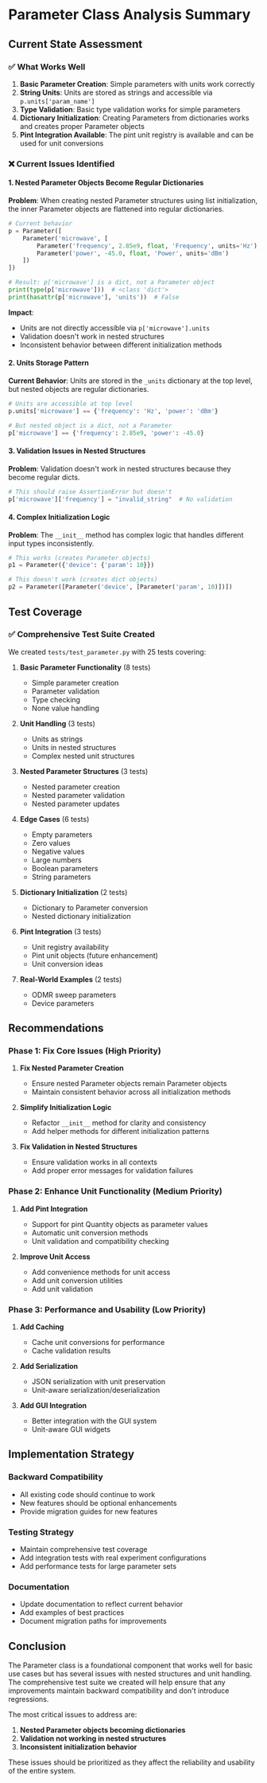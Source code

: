 # Parameter Class Analysis Summary

## Current State Assessment

### ✅ What Works Well
1. **Basic Parameter Creation**: Simple parameters with units work correctly
2. **String Units**: Units are stored as strings and accessible via `p.units['param_name']`
3. **Type Validation**: Basic type validation works for simple parameters
4. **Dictionary Initialization**: Creating Parameters from dictionaries works and creates proper Parameter objects
5. **Pint Integration Available**: The pint unit registry is available and can be used for unit conversions

### ❌ Current Issues Identified

#### 1. Nested Parameter Objects Become Regular Dictionaries
**Problem**: When creating nested Parameter structures using list initialization, the inner Parameter objects are flattened into regular dictionaries.

```python
# Current behavior
p = Parameter([
    Parameter('microwave', [
        Parameter('frequency', 2.85e9, float, 'Frequency', units='Hz'),
        Parameter('power', -45.0, float, 'Power', units='dBm')
    ])
])

# Result: p['microwave'] is a dict, not a Parameter object
print(type(p['microwave']))  # <class 'dict'>
print(hasattr(p['microwave'], 'units'))  # False
```

**Impact**: 
- Units are not directly accessible via `p['microwave'].units`
- Validation doesn't work in nested structures
- Inconsistent behavior between different initialization methods

#### 2. Units Storage Pattern
**Current Behavior**: Units are stored in the `_units` dictionary at the top level, but nested objects are regular dictionaries.

```python
# Units are accessible at top level
p.units['microwave'] == {'frequency': 'Hz', 'power': 'dBm'}

# But nested object is a dict, not a Parameter
p['microwave'] == {'frequency': 2.85e9, 'power': -45.0}
```

#### 3. Validation Issues in Nested Structures
**Problem**: Validation doesn't work in nested structures because they become regular dicts.

```python
# This should raise AssertionError but doesn't
p['microwave']['frequency'] = "invalid_string"  # No validation
```

#### 4. Complex Initialization Logic
**Problem**: The `__init__` method has complex logic that handles different input types inconsistently.

```python
# This works (creates Parameter objects)
p1 = Parameter({'device': {'param': 10}})

# This doesn't work (creates dict objects)
p2 = Parameter([Parameter('device', [Parameter('param', 10)])])
```

## Test Coverage

### ✅ Comprehensive Test Suite Created
We created `tests/test_parameter.py` with 25 tests covering:

1. **Basic Parameter Functionality** (8 tests)
   - Simple parameter creation
   - Parameter validation
   - Type checking
   - None value handling

2. **Unit Handling** (3 tests)
   - Units as strings
   - Units in nested structures
   - Complex nested unit structures

3. **Nested Parameter Structures** (3 tests)
   - Nested parameter creation
   - Nested parameter validation
   - Nested parameter updates

4. **Edge Cases** (6 tests)
   - Empty parameters
   - Zero values
   - Negative values
   - Large numbers
   - Boolean parameters
   - String parameters

5. **Dictionary Initialization** (2 tests)
   - Dictionary to Parameter conversion
   - Nested dictionary initialization

6. **Pint Integration** (3 tests)
   - Unit registry availability
   - Pint unit objects (future enhancement)
   - Unit conversion ideas

7. **Real-World Examples** (2 tests)
   - ODMR sweep parameters
   - Device parameters

## Recommendations

### Phase 1: Fix Core Issues (High Priority)
1. **Fix Nested Parameter Creation**
   - Ensure nested Parameter objects remain Parameter objects
   - Maintain consistent behavior across all initialization methods

2. **Simplify Initialization Logic**
   - Refactor `__init__` method for clarity and consistency
   - Add helper methods for different initialization patterns

3. **Fix Validation in Nested Structures**
   - Ensure validation works in all contexts
   - Add proper error messages for validation failures

### Phase 2: Enhance Unit Functionality (Medium Priority)
1. **Add Pint Integration**
   - Support for pint Quantity objects as parameter values
   - Automatic unit conversion methods
   - Unit validation and compatibility checking

2. **Improve Unit Access**
   - Add convenience methods for unit access
   - Add unit conversion utilities
   - Add unit validation

### Phase 3: Performance and Usability (Low Priority)
1. **Add Caching**
   - Cache unit conversions for performance
   - Cache validation results

2. **Add Serialization**
   - JSON serialization with unit preservation
   - Unit-aware serialization/deserialization

3. **Add GUI Integration**
   - Better integration with the GUI system
   - Unit-aware GUI widgets

## Implementation Strategy

### Backward Compatibility
- All existing code should continue to work
- New features should be optional enhancements
- Provide migration guides for new features

### Testing Strategy
- Maintain comprehensive test coverage
- Add integration tests with real experiment configurations
- Add performance tests for large parameter sets

### Documentation
- Update documentation to reflect current behavior
- Add examples of best practices
- Document migration paths for improvements

## Conclusion

The Parameter class is a foundational component that works well for basic use cases but has several issues with nested structures and unit handling. The comprehensive test suite we created will help ensure that any improvements maintain backward compatibility and don't introduce regressions.

The most critical issues to address are:
1. **Nested Parameter objects becoming dictionaries**
2. **Validation not working in nested structures**
3. **Inconsistent initialization behavior**

These issues should be prioritized as they affect the reliability and usability of the entire system. 